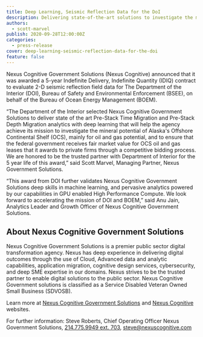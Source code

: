 ```yaml
---
title: Deep Learning, Seismic Reflection Data for the DoI
description: Delivering state-of-the-art solutions to investigate the mineral potential of Alaska's Offshore Continental Shelf (OCS).
authors:
  - scott-marvel
publish: 2020-09-28T12:00:00Z
categories:
  - press-release
cover: deep-learning-seismic-reflection-data-for-the-doi
feature: false
---
```


Nexus Cognitive Government Solutions (Nexus Cognitive) announced that it was awarded a 5-year Indefinite Delivery, Indefinite Quantity (IDIQ) contract to evaluate 2-D seismic reflection field data for The Department of the Interior (DOI), Bureau of Safety and Environmental Enforcement (BSEE), on behalf of the Bureau of Ocean Energy Management (BOEM).

“The Department of the Interior selected Nexus Cognitive Government Solutions to deliver state of the art Pre-Stack Time Migration and Pre-Stack Depth Migration analytics with deep learning that will help the agency achieve its mission to investigate the mineral potential of Alaska's Offshore Continental Shelf (OCS), mainly for oil and gas potential, and to ensure that the federal government receives fair market value for OCS oil and gas leases that it awards to private firms through a competitive bidding process. We are honored to be the trusted partner with Department of Interior for the 5 year life of this award,” said Scott Marvel, Managing Partner, Nexus Government Solutions.

“This award from DOI further validates Nexus Cognitive Government Solutions deep skills in machine learning, and pervasive analytics powered by our capabilities in GPU enabled High Performance Compute. We look forward to accelerating the mission of DOI and BOEM,” said Anu Jain, Analytics Leader and Growth Officer of Nexus Cognitive Government Solutions.

## About Nexus Cognitive Government Solutions 

Nexus Cognitive Government Solutions is a premier public sector digital transformation agency. Nexus has deep experience in delivering digital outcomes through the use of Cloud, Advanced data and analytic capabilities, application migration, cognitive design services, cybersecurity, and deep SME expertise in our domains. Nexus strives to be the trusted partner to enable digital solutions to the public sector. Nexus Cognitive Government solutions is classified as a Service Disabled Veteran Owned Small Business (SDVOSB).

Learn more at [Nexus Cognitive Government Solutions](http://www.nexuscognitivegov.com) and [Nexus Cognitive](http://www.nexuscognitive.com) websites.

For further information: Steve Roberts, Chief Operating Officer Nexus Government Solutions, <a href="tel:2147759949;ext=703">214.775.9949 ext. 703</a>, <a href="mailto:steve@nexuscognitive.com">steve@nexuscognitive.com</a>
